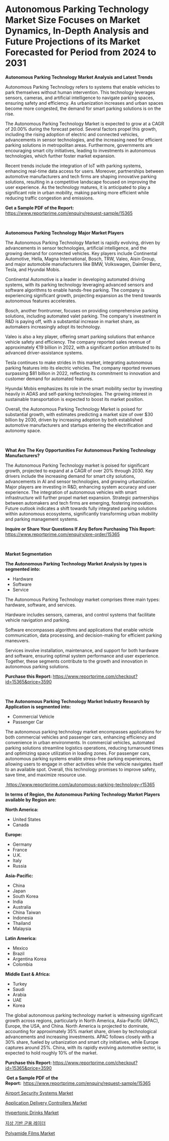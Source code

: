 <p><h1>Autonomous Parking Technology Market Size Focuses on Market Dynamics, In-Depth Analysis and Future Projections of its Market Forecasted for Period from 2024 to 2031</h1></p><p><strong>Autonomous Parking Technology Market Analysis and Latest Trends</strong></p>
<p><p>Autonomous Parking Technology refers to systems that enable vehicles to park themselves without human intervention. This technology leverages sensors, cameras, and artificial intelligence to navigate parking spaces, ensuring safety and efficiency. As urbanization increases and urban spaces become more congested, the demand for smart parking solutions is on the rise. </p><p>The Autonomous Parking Technology Market is expected to grow at a CAGR of 20.00% during the forecast period. Several factors propel this growth, including the rising adoption of electric and connected vehicles, advancements in sensor technologies, and the increasing need for efficient parking solutions in metropolitan areas. Furthermore, governments are encouraging smart city initiatives, leading to investments in autonomous technologies, which further foster market expansion.</p><p>Recent trends include the integration of IoT with parking systems, enhancing real-time data access for users. Moreover, partnerships between automotive manufacturers and tech firms are shaping innovative parking solutions, resulting in a competitive landscape focused on improving the user experience. As the technology matures, it is anticipated to play a significant role in urban mobility, making parking more efficient while reducing traffic congestion and emissions.</p></p>
<p><strong>Get a Sample PDF of the Report:&nbsp;</strong> <a href="https://www.reportprime.com/enquiry/request-sample/15365">https://www.reportprime.com/enquiry/request-sample/15365</a></p>
<p>&nbsp;</p>
<p><strong>Autonomous Parking Technology Major Market Players</strong></p>
<p><p>The Autonomous Parking Technology Market is rapidly evolving, driven by advancements in sensor technologies, artificial intelligence, and the growing demand for connected vehicles. Key players include Continental Automotive, Hella, Magna International, Bosch, TRW, Valeo, Aisin Group, and major automobile manufacturers like BMW, Volkswagen, Daimler Benz, Tesla, and Hyundai Mobis.</p><p>Continental Automotive is a leader in developing automated driving systems, with its parking technology leveraging advanced sensors and software algorithms to enable hands-free parking. The company is experiencing significant growth, projecting expansion as the trend towards autonomous features accelerates. </p><p>Bosch, another frontrunner, focuses on providing comprehensive parking solutions, including automated valet parking. The company's investment in R&D is paying off, with a substantial increase in market share, as automakers increasingly adopt its technology.</p><p>Valeo is also a key player, offering smart parking solutions that enhance vehicle safety and efficiency. The company reported sales revenue of approximately €19 billion in 2022, with a significant portion attributed to its advanced driver-assistance systems.</p><p>Tesla continues to make strides in this market, integrating autonomous parking features into its electric vehicles. The company reported revenues surpassing $81 billion in 2022, reflecting its commitment to innovation and customer demand for automated features.</p><p>Hyundai Mobis emphasizes its role in the smart mobility sector by investing heavily in ADAS and self-parking technologies. The growing interest in sustainable transportation is expected to boost its market position.</p><p>Overall, the Autonomous Parking Technology Market is poised for substantial growth, with estimates predicting a market size of over $30 billion by 2030, driven by increasing adoption by both established automotive manufacturers and startups entering the electrification and autonomy space.</p></p>
<p>&nbsp;</p>
<p><strong>What Are The Key Opportunities For Autonomous Parking Technology Manufacturers?</strong></p>
<p><p>The Autonomous Parking Technology market is poised for significant growth, projected to expand at a CAGR of over 20% through 2030. Key drivers include the increasing demand for smart city solutions, advancements in AI and sensor technologies, and growing urbanization. Major players are investing in R&D, enhancing system accuracy and user experience. The integration of autonomous vehicles with smart infrastructure will further propel market expansion. Strategic partnerships between automakers and tech firms are emerging, fostering innovation. Future outlook indicates a shift towards fully integrated parking solutions within autonomous ecosystems, significantly transforming urban mobility and parking management systems.</p></p>
<p><strong>Inquire or Share Your Questions If Any Before Purchasing This Report:</strong> <a href="https://www.reportprime.com/enquiry/pre-order/15365">https://www.reportprime.com/enquiry/pre-order/15365</a></p>
<p>&nbsp;</p>
<p><strong>Market Segmentation</strong></p>
<p><strong>The Autonomous Parking Technology Market Analysis by types is segmented into:</strong></p>
<p><ul><li>Hardware</li><li>Software</li><li>Service</li></ul></p>
<p><p>The Autonomous Parking Technology market comprises three main types: hardware, software, and services. </p><p>Hardware includes sensors, cameras, and control systems that facilitate vehicle navigation and parking. </p><p>Software encompasses algorithms and applications that enable vehicle communication, data processing, and decision-making for efficient parking maneuvers.</p><p>Services involve installation, maintenance, and support for both hardware and software, ensuring optimal system performance and user experience. Together, these segments contribute to the growth and innovation in autonomous parking solutions.</p></p>
<p><strong>Purchase this Report:&nbsp;</strong><a href="https://www.reportprime.com/checkout?id=15365&price=3590">https://www.reportprime.com/checkout?id=15365&price=3590</a></p>
<p>&nbsp;</p>
<p><strong>The Autonomous Parking Technology Market Industry Research by Application is segmented into:</strong></p>
<p><ul><li>Commercial Vehicle</li><li>Passenger Car</li></ul></p>
<p><p>The autonomous parking technology market encompasses applications for both commercial vehicles and passenger cars, enhancing efficiency and convenience in urban environments. In commercial vehicles, automated parking solutions streamline logistics operations, reducing turnaround times and optimizing space utilization in loading zones. For passenger cars, autonomous parking systems enable stress-free parking experiences, allowing users to engage in other activities while the vehicle navigates itself to an available spot. Overall, this technology promises to improve safety, save time, and maximize resource use.</p></p>
<p><a href="https://www.reportprime.com/autonomous-parking-technology-r15365">&nbsp;https://www.reportprime.com/autonomous-parking-technology-r15365</a></p>
<p><strong>In terms of Region, the Autonomous Parking Technology Market Players available by Region are:</strong></p>
<p>
    <p> <strong> North America: </strong>
        <ul>
            <li>United States</li>
            <li>Canada</li>
        </ul>
        </p> 
    <p> <strong> Europe: </strong>
        <ul>
            <li>Germany</li>
            <li>France</li>
            <li>U.K.</li>
            <li>Italy</li>
            <li>Russia</li>
        </ul>
        </p> 
    <p> <strong> Asia-Pacific: </strong>
        <ul>
            <li>China</li>
            <li>Japan</li>
            <li>South Korea</li>
            <li>India</li>
            <li>Australia</li>
            <li>China Taiwan</li>
            <li>Indonesia</li>
            <li>Thailand</li>
            <li>Malaysia</li>
        </ul>
        </p> 
    <p> <strong> Latin America: </strong>
        <ul>
            <li>Mexico</li>
            <li>Brazil</li>
            <li>Argentina Korea</li>
            <li>Colombia</li>
        </ul>
        </p> 
    <p> <strong> Middle East & Africa: </strong>
        <ul>
            <li>Turkey</li>
            <li>Saudi</li>
            <li>Arabia</li>
            <li>UAE</li>
            <li>Korea</li>
        </ul>
    </p>
    </p>
<p><p>The global autonomous parking technology market is witnessing significant growth across regions, particularly in North America, Asia-Pacific (APAC), Europe, the USA, and China. North America is projected to dominate, accounting for approximately 35% market share, driven by technological advancements and increasing investments. APAC follows closely with a 30% share, fueled by urbanization and smart city initiatives, while Europe captures around 25%. China, with its rapidly evolving automotive sector, is expected to hold roughly 10% of the market.</p></p>
<p><strong>Purchase this Report: </strong><a href="https://www.reportprime.com/checkout?id=15365&price=3590">https://www.reportprime.com/checkout?id=15365&price=3590</a></p>
<p>&nbsp;<strong>Get a Sample PDF of the Report:&nbsp;&nbsp;</strong><a href="https://www.reportprime.com/enquiry/request-sample/15365">https://www.reportprime.com/enquiry/request-sample/15365</a></p>
<p><strong></strong></p>
<p><p><a href="https://github.com/MarciaRunte/Market-Research-Report-List-1/blob/main/airport-security-systems-market.md">Airport Security Systems Market</a></p><p><a href="https://github.com/Chiragrp22/Market-Research-Report-List-6/blob/main/application-delivery-controllers-market.md">Application Delivery Controllers Market</a></p><p><a href="https://medium.com/@aureliarice/in-the-hypertonic-drinks-market-the-main-focus-is-on-keeping-costs-low-and-getting-the-most-out-50c7de14a01d">Hypertonic Drinks Market</a></p><p><a href="https://medium.com/@joespinka88967/land-based-military-radar-market-%EC%9D%98-%EA%B8%80%EB%A1%9C%EB%B2%8C-%EC%8B%9C%EC%9E%A5-%EA%B0%9C%EC%9A%94%EB%8A%94-%EC%A0%84-%EC%84%B8%EA%B3%84-%EB%B0%8F-%EC%A3%BC%EC%9A%94-%EC%8B%9C%EC%9E%A5%EC%9D%98-%EC%82%B0%EC%97%85%EC%97%90-%EC%98%81%ED%96%A5%EC%9D%84-%EB%AF%B8%EC%B9%98%EB%8A%94-%EC%A3%BC%EC%9A%94-%ED%8A%B8%EB%A0%8C%EB%93%9C%EC%97%90-%EB%8C%80%ED%95%9C-%EB%8F%85%ED%8A%B9%ED%95%9C-%EA%B4%80%EC%A0%90%EC%9D%84-%EC%A0%9C%EA%B3%B5%ED%95%A9%EB%8B%88%EB%8B%A4-329631d6e789">지상 기반 군용 레이더</a></p><p><a href="https://issuu.com/reportprime-2/docs/polyamide-films-market-size-2030.pp_65410e974beff1">Polyamide Films Market</a></p></p>